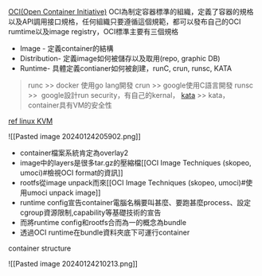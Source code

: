 [OCI(Open Container Initiative)](https://opencontainers.org/)
OCI為制定容器標準的組織，定義了容器的規格以及API調用接口規格，任何組織只要遵循這個規範，都可以發布自己的OCI rumtime以及image registry，OCI標準主要有三個規格
- Image - 定義container的結構
- Distribution- 定義image如何被儲存以及取用(repo, graphic DB)
- Runtime- 具體定義contianer如何被創建，runC, crun, runsc, KATA
> runc >> docker 使用go lang開發
crun >> google使用C語言開發
runsc >>  google設計run security，有自己的kernal，
[kata](https://katacontainers.io/) >> kata，container具有VM的安全性


[ref linux KVM](https://aws.amazon.com/tw/what-is/kvm/)


![[Pasted image 20240124205902.png]]
- container檔案系統肯定為overlay2
- image中的layers是很多tar.gz的壓縮檔[[OCI Image Techniques (skopeo, umoci)#檢視OCI format的資訊]]
- rootfs從image unpack而來[[OCI Image Techniques (skopeo, umoci)#使用umoci unpack image]]
- runtime config宣告container電腦名稱要叫甚麼、要跑甚麼process、設定cgroup資源限制,capability等基礎技術的宣告
- 而將runtime config和rootfs合而為一的概念為bundle
- 透過OCI runtime在bundle資料夾底下可運行container









container structure

![[Pasted image 20240124210213.png]]